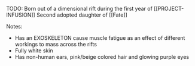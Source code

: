 TODO: Born out of a dimensional rift during the first year of [[PROJECT-INFUSION]]
Second adopted daughter of [[Fate]]

Notes:
- Has an EXOSKELETON cause muscle fatigue as an effect of different workings to mass across the rifts
- Fully white skin
- Has non-human ears, pink/beige colored hair and glowing purple eyes